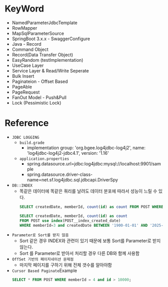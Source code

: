 # KeyWord

- NamedParameterJdbcTemplate
- RowMapper
- MapSqlParameterSource
- SpringBoot 3.x.x - SwaggerConfigure
- Java - Record
- Command Object
- Record(Data Transfer Object)
- EasyRandom (testImplementation)
- UseCase Layer
- Service Layer & Read/Write Seperate
- Bulk Insert
- Paginateion - Offset Based
- PageAble
- PageRequest
- FanOut Model - Push&Pull
- Lock (Pessimistic Lock)

# Reference

- `JDBC LOGGING`
    - `build.grade`
        - implementation group: 'org.bgee.log4jdbc-log4j2', name: 'log4jdbc-log4j2-jdbc4.1', version: '1.16'
    - `application.properties`
        - spring.datasource.url=jdbc:log4jdbc:mysql://localhost:9901/sample
        - spring.datasource.driver-class-name=net.sf.log4jdbc.sql.jdbcapi.DriverSpy
- `DB::INDEX`
    - 똑같은 데이터에 똑같은 쿼리를 날려도 데이터 분포에 따라서 성능이 느릴 수 있다.
      ```sql
      SELECT createdDate, memberId, count(id) as count FROM POST WHERE memberId=3 and createdDate BETWEEN '1900-01-01' AND '2025-01-01' GROUP BY memberId, createdDate ;
      
      SELECT createdDate, memberId, count(id) as count
      FROM POST use index(POST__index_created_date)
      WHERE memberId=3 and createdDate BETWEEN '1900-01-01' AND '2025-01-01' GROUP BY memberId, createdDate ;
      ```
- `Parameter로 Sort를 받지 않음`
    - Sort 같은 경우 INDEX와 관련이 있기 때문에 보통 Sort를 Parameter로 받지 않는다.
    - Sort 를 Parameter로 받아서 처리할 경우 다른 DB와 함께 사용함
- `OffSet 기반의 페이지네이션 문제점`
    - 마지막 페이지를 구하기 위해 전체 갯수를 알아야함
- `Cursor Based Paginate`Example
    ```sql
    SELECT * FROM POST WHERE memberId = 4 and id > 10000;
    ```